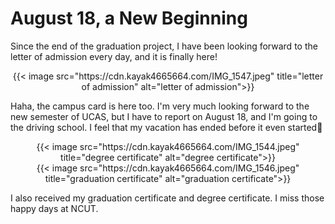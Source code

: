 # August 18, a New Beginning

Since the end of the graduation project, I have been looking forward to the letter of admission every day, and it is finally here!
<!--more-->

<div align="center">
{{< image src="https://cdn.kayak4665664.com/IMG_1547.jpeg" title="letter of admission" alt="letter of admission">}}
</div>

Haha, the campus card is here too. I'm very much looking forward to the new semester of UCAS, but I have to report on August 18, and I'm going to the driving school. I feel that my vacation has ended before it even started🥹

<div align="center">
{{< image src="https://cdn.kayak4665664.com/IMG_1544.jpeg" title="degree certificate" alt="degree certificate">}}
</div>
<div align="center">
{{< image src="https://cdn.kayak4665664.com/IMG_1546.jpeg" title="graduation certificate" alt="graduation certificate">}}
</div>

I also received my graduation certificate and degree certificate. I miss those happy days at NCUT.
